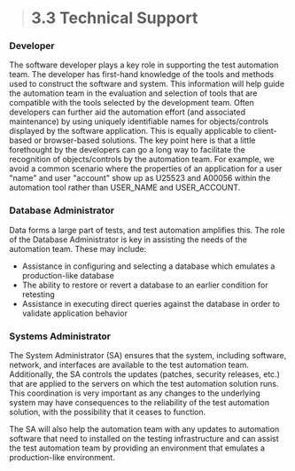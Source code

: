 > # **3.3** Technical Support

### Developer
The software developer plays a key role in supporting the test automation team. The developer has first-hand knowledge of the tools and methods used to 
construct the software and system. This information will help guide the automation team in the evaluation and selection of tools that are compatible with 
the tools selected by the development team. Often developers can further aid the automation effort (and associated maintenance) by using uniquely identifiable 
names for objects/controls displayed by the software application. This is equally applicable to client-based or browser-based solutions. The key point here is that 
a little forethought by the developers can go a long way to facilitate the recognition of objects/controls by the automation team. For example, we avoid a common 
scenario where the properties of an application for a user "name" and user "account" show up as U25523 and A00056 within the automation tool rather than USER_NAME 
and USER_ACCOUNT.

### Database Administrator
Data forms a large part of tests, and test automation amplifies this. The role of the Database Administrator is key in assisting the needs of the automation team. 
These may include:

-	Assistance in configuring and selecting a database which emulates a production-like database
-	The ability to restore or revert a database to an earlier condition for retesting
-	Assistance in executing direct queries against the database in order to validate application behavior

### Systems Administrator
The System Administrator (SA) ensures that the system, including software, network, and interfaces are available to the test automation team. Additionally, 
the SA controls the updates (patches, security releases, etc.) that are applied to the servers on which the test automation solution runs. This coordination is 
very important as any changes to the underlying system may have consequences to the reliability of the test automation solution, with the possibility that it ceases to function.

The SA will also help the automation team with any updates to automation software that need to installed on the testing infrastructure and can assist the test automation team by providing an environment that emulates a production-like environment.

